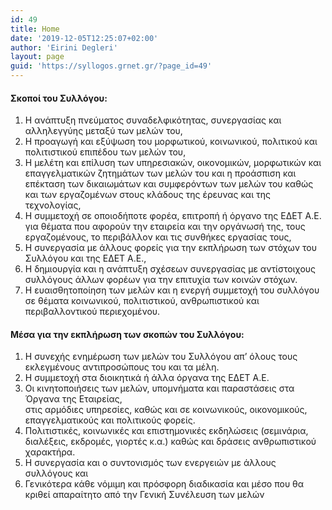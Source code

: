 ```yaml
---
id: 49
title: Home
date: '2019-12-05T12:25:07+02:00'
author: 'Eirini Degleri'
layout: page
guid: 'https://syllogos.grnet.gr/?page_id=49'
---
```


#### Σκοποί του Συλλόγου:

1. Η ανάπτυξη πνεύματος συναδελφικότητας, συνεργασίας και αλληλεγγύης μεταξύ των μελών του,
2. Η προαγωγή και εξύψωση του μορφωτικού, κοινωνικού, πολιτικού και πολιτιστικού επιπέδου των μελών του,
3. Η μελέτη και επίλυση των υπηρεσιακών, οικονομικών, μορφωτικών και επαγγελματικών ζητημάτων των μελών του και η προάσπιση και επέκταση των δικαιωμάτων και συμφερόντων των μελών του καθώς και των εργαζομένων στους κλάδους της έρευνας και της τεχνολογίας,
4. Η συμμετοχή σε οποιοδήποτε φορέα, επιτροπή ή όργανο της ΕΔΕΤ Α.Ε. για θέματα που αφορούν την εταιρεία και την οργάνωσή της, τους εργαζομένους, το περιβάλλον και τις συνθήκες εργασίας τους,
5. Η συνεργασία με άλλους φορείς για την εκπλήρωση των στόχων του Συλλόγου και της ΕΔΕΤ Α.Ε.,
6. Η δημιουργία και η ανάπτυξη σχέσεων συνεργασίας με αντίστοιχους συλλόγους άλλων φορέων για την επιτυχία των κοινών στόχων.
7. Η ευαισθητοποίηση των μελών και η ενεργή συμμετοχή του συλλόγου σε θέματα κοινωνικού, πολιτιστικού, ανθρωπιστικού και περιβαλλοντικού περιεχομένου.

#### Μέσα για την εκπλήρωση των σκοπών του Συλλόγου:

1. Η συνεχής ενημέρωση των μελών του Συλλόγου απ’ όλους τους εκλεγμένους αντιπροσώπους του και τα μέλη.
2. Η συμμετοχή στα διοικητικά ή άλλα όργανα της ΕΔΕΤ Α.Ε.
3. Οι κινητοποιήσεις των μελών, υπομνήματα και παραστάσεις στα Όργανα της Εταιρείας,  
    στις αρμόδιες υπηρεσίες, καθώς και σε κοινωνικούς, οικονομικούς, επαγγελματικούς και πολιτικούς φορείς.
4. Πολιτιστικές, κοινωνικές και επιστημονικές εκδηλώσεις (σεμινάρια, διαλέξεις, εκδρομές, γιορτές κ.α.) καθώς και δράσεις ανθρωπιστικού χαρακτήρα.
5. Η συνεργασία και ο συντονισμός των ενεργειών με άλλους συλλόγους και
6. Γενικότερα κάθε νόμιμη και πρόσφορη διαδικασία και μέσο που θα κριθεί απαραίτητο από την Γενική Συνέλευση των μελών